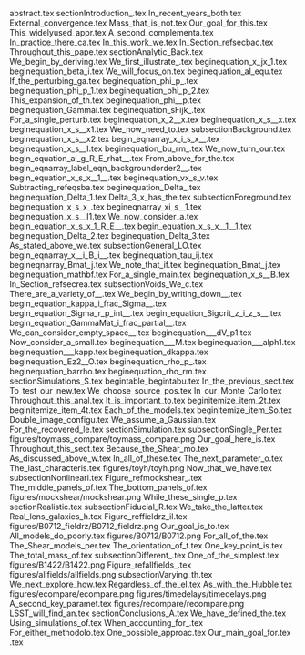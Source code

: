 abstract.tex
sectionIntroduction_.tex
In_recent_years_both.tex
External_convergence.tex
Mass_that_is_not.tex
Our_goal_for_this.tex
This_widelyused_appr.tex
A_second_complementa.tex
In_practice_there_ca.tex
In_this_work_we.tex
In_Section_refsecbac.tex
Throughout_this_pape.tex
sectionAnalytic_Back.tex
We_begin_by_deriving.tex
We_first_illustrate_.tex
beginequation_x_jx_1.tex
beginequation_beta_i.tex
We_will_focus_on.tex
beginequation_al_equ.tex
If_the_perturbing_ga.tex
beginequation_phi_p_.tex
beginequation_phi_p_1.tex
beginequation_phi_p_2.tex
This_expansion_of_th.tex
beginequation_phi__p.tex
beginequation_Gammai.tex
beginequation_sFijk_.tex
For_a_single_perturb.tex
beginequation_x_2__x.tex
beginequation_x_s__x.tex
beginequation_x_s__x1.tex
We_now_need_to.tex
subsectionBackground.tex
beginequation_x_s__x2.tex
begin_eqnarray_x_i_s_x__.tex
beginequation_x_s__I.tex
beginequation_bu_rm_.tex
We_now_turn_our.tex
begin_equation_al_g_R_E_rhat__.tex
From_above_for_the.tex
begin_eqnarray_label_eqn_backgroundorder2__.tex
begin_equation_x_s_x__1__.tex
beginequation_vx_s_v.tex
Subtracting_refeqsba.tex
beginequation_Delta_.tex
beginequation_Delta_1.tex
Delta_3_x_has_the.tex
subsectionForeground.tex
beginequation_x_s_x_.tex
begineqnarray_xi_s__1.tex
beginequation_x_s__I1.tex
We_now_consider_a.tex
begin_equation_x_s_x_1_R_E__.tex
begin_equation_x_s_x__1__1.tex
beginequation_Delta_2.tex
beginequation_Delta_3.tex
As_stated_above_we.tex
subsectionGeneral_LO.tex
begin_eqnarray_x__i_B_i__.tex
beginequation_tau_ij.tex
begineqnarray_Bmat_j.tex
We_note_that_if.tex
beginequation_Bmat_j.tex
beginequation_mathbf.tex
For_a_single_main.tex
beginequation_x_s__B.tex
In_Section_refsecrea.tex
subsectionVoids_We_c.tex
There_are_a_variety_of__.tex
We_begin_by_writing_down__.tex
begin_equation_kappa_i_frac_Sigma__.tex
begin_equation_Sigma_r_p_int__.tex
begin_equation_Sigcrit_z_i_z_s__.tex
begin_equation_GammaMat_i_frac_partial__.tex
We_can_consider_empty_space__.tex
beginequation___dV_p1.tex
Now_consider_a_small.tex
beginequation___M.tex
beginequation___alph1.tex
beginequation___kapp.tex
beginequation_dkappa.tex
beginequation_Ez2__O.tex
beginequation_rho_p_.tex
beginequation_barrho.tex
beginequation_rho_rm.tex
sectionSimulations_S.tex
begintable_begintabu.tex
In_the_previous_sect.tex
To_test_our_new.tex
We_choose_source_pos.tex
In_our_Monte_Carlo.tex
Throughout_this_anal.tex
It_is_important_to.tex
beginitemize_item_2t.tex
beginitemize_item_4t.tex
Each_of_the_models.tex
beginitemize_item_So.tex
Double_image_configu.tex
We_assume_a_Gaussian.tex
For_the_recovered_le.tex
sectionSimulation.tex
subsectionSingle_Per.tex
figures/toymass_compare/toymass_compare.png
Our_goal_here_is.tex
Throughout_this_sect.tex
Because_the_Shear_mo.tex
As_discussed_above_w.tex
In_all_of_these.tex
The_next_parameter_o.tex
The_last_characteris.tex
figures/toyh/toyh.png
Now_that_we_have.tex
subsectionNonlineari.tex
Figure_refmockshear_.tex
The_middle_panels_of.tex
The_bottom_panels_of.tex
figures/mockshear/mockshear.png
While_these_single_p.tex
sectionRealistic.tex
subsectionFiducial_R.tex
We_take_the_latter.tex
Real_lens_galaxies_h.tex
Figure_reffieldrz_il.tex
figures/B0712_fieldrz/B0712_fieldrz.png
Our_goal_is_to.tex
All_models_do_poorly.tex
figures/B0712/B0712.png
For_all_of_the.tex
The_Shear_models_per.tex
The_orientation_of_t.tex
One_key_point_is.tex
The_total_mass_of.tex
subsectionDifferent_.tex
One_of_the_simplest.tex
figures/B1422/B1422.png
Figure_refallfields_.tex
figures/allfields/allfields.png
subsectionVarying_th.tex
We_next_explore_how.tex
Regardless_of_the_el.tex
As_with_the_Hubble.tex
figures/ecompare/ecompare.png
figures/timedelays/timedelays.png
A_second_key_paramet.tex
figures/recompare/recompare.png
LSST_will_find_an.tex
sectionConclusions_A.tex
We_have_defined_the.tex
Using_simulations_of.tex
When_accounting_for_.tex
For_either_methodolo.tex
One_possible_approac.tex
Our_main_goal_for.tex
.tex
